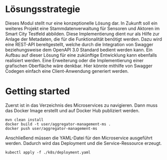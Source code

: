 # Lösungsstrategie
Dieses Modul stellt nur eine konzeptionelle Lösung dar. In Zukunft soll ein weiteres Projekt eine Stammdatenverwaltung
für Sensoren und Aktoren im Smart City Testfeld abbilden. Diese Implementierung dient nur als Hilfe zur Anlage der Metadaten,
die für die Funktionalität benötigt werden. Dazu wird eine REST-API bereitgestellt, welche durch die Integration von Swagger beziehungsweise dem OpenAPI 3.0 Standard bedient werden kann.
Ein Aufbau auf dieser Lösung für eine zukünftige Entwicklung kann ebenfalls realisiert werden. Eine Erweiterung oder die Implementierung einer grafischen Oberfläche wäre denkbar. 
Hier könnte mithilfe von Swagger Codegen einfach eine Client-Anwendung generiert werden.

# Getting started
Zuerst ist in das Verzeichnis des Microservices zu navigieren.
Dann muss das Docker Image erstellt und auf Docker Hub publiziert werden.
```
mvn clean install
docker build -t user/aggregator-management-ms .
docker push user/aggregator-management-ms
```
Anschließend müssen die YAML-Datei für den Microservice ausgeführt werden.
Dadurch wird das Deployment und die Service-Ressource erzeugt.
````
kubectl apply -f ./k8s/deployment.yaml
````
